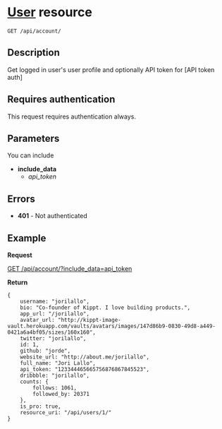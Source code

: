 # [User](https://github.com/kippt/api-documentation/blob/master/objects/user.md) resource

    GET /api/account/

## Description

Get logged in user's user profile and optionally API token for [API token auth]

## Requires authentication

This request requires authentication always.

## Parameters

You can include 

- __include_data__
    - _api_token_

## Errors

- __401__ - Not authenticated

## Example
**Request**

[GET /api/account/?include_data=api_token](https://grandcentral.kippt.com/api/account/?include_data=api_token)

**Return**

    {
        username: "jorilallo",
        bio: "Co-founder of Kippt. I love building products.",
        app_url: "/jorilallo",
        avatar_url: "http://kippt-image-vault.herokuapp.com/vaults/avatars/images/147d86b9-0830-49d8-a449-0421a6a4bf05/sizes/160x160",
        twitter: "jorilallo",
        id: 1,
        github: "jorde",
        website_url: "http://about.me/jorilallo",
        full_name: "Jori Lallo",
        api_token: "123344465665756876867845523",
        dribbble: "jorilallo",
        counts: {
            follows: 1061,
            followed_by: 20371
        },
        is_pro: true,
        resource_uri: "/api/users/1/"
    }

